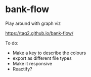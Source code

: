 # bank-flow
Play around with graph viz

https://taq2.github.io/bank-flow/

To do:
* Make a key to describe the colours 
* export as different file types
* Make it responsive
* Reactify?